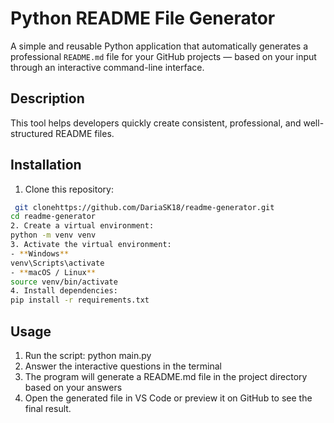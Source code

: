 # Python README File Generator 

A simple and reusable Python application that automatically generates a professional `README.md` file for your GitHub projects — based on your input through an interactive command-line interface. 

## Description 

This tool helps developers quickly create consistent, professional, and well-structured README files.   

## Installation 

1. Clone this repository: 
```bash 
 git clonehttps://github.com/DariaSK18/readme-generator.git 
cd readme-generator 
2. Create a virtual environment: 
python -m venv venv 
3. Activate the virtual environment: 
- **Windows** 
venv\Scripts\activate 
- **macOS / Linux** 
source venv/bin/activate 
4. Install dependencies: 
pip install -r requirements.txt 
``` 

## Usage 

1. Run the script: 
python main.py
2. Answer the interactive questions in the terminal 
3. The program will generate a README.md file in the project directory based on your answers 
4. Open the generated file in VS Code or preview it on GitHub to see the final result.